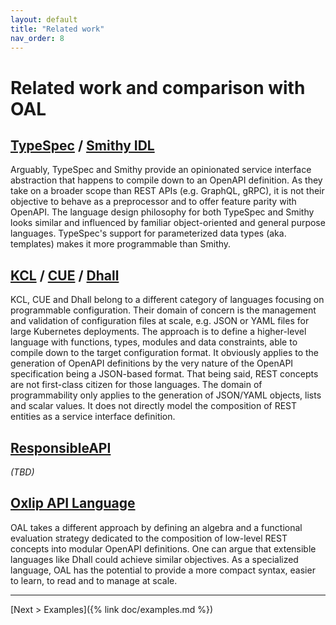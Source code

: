 ```yaml
---
layout: default
title: "Related work"
nav_order: 8
---
```


# Related work and comparison with OAL

## [TypeSpec](https://github.com/microsoft/typespec) / [Smithy IDL](https://github.com/awslabs/smithy)

Arguably, TypeSpec and Smithy provide an opinionated service interface abstraction
that happens to compile down to an OpenAPI definition.
As they take on a broader scope than REST APIs (e.g. GraphQL, gRPC),
it is not their objective to behave as a preprocessor and to offer feature parity with OpenAPI.
The language design philosophy for both TypeSpec and Smithy looks similar and
influenced by familiar object-oriented and general purpose languages.
TypeSpec's support for parameterized data types (aka. templates) makes it more programmable than Smithy.

## [KCL](https://github.com/KusionStack/KCLVM) / [CUE](https://github.com/cue-lang/cue) / [Dhall](https://github.com/dhall-lang/dhall-lang)

KCL, CUE and Dhall belong to a different category of languages focusing on programmable configuration.
Their domain of concern is the management and validation of configuration files at scale,
e.g. JSON or YAML files for large Kubernetes deployments.
The approach is to define a higher-level language with functions, types, modules and data constraints,
able to compile down to the target configuration format.
It obviously applies to the generation of OpenAPI definitions by the very nature of the OpenAPI specification being a JSON-based format.
That being said, REST concepts are not first-class citizen for those languages.
The domain of programmability only applies to the generation of JSON/YAML objects, lists and scalar values.
It does not directly model the composition of REST entities as a service interface definition.

## [ResponsibleAPI](https://github.com/responsibleapi/responsible)

_(TBD)_

## [Oxlip API Language](https://doc.oxlip-lang.org)

OAL takes a different approach by defining an algebra and a functional evaluation strategy
dedicated to the composition of low-level REST concepts into modular OpenAPI definitions.
One can argue that extensible languages like Dhall could achieve similar objectives.
As a specialized language, OAL has the potential to provide a more compact syntax,
easier to learn, to read and to manage at scale.

---

[Next > Examples]({% link doc/examples.md %})
